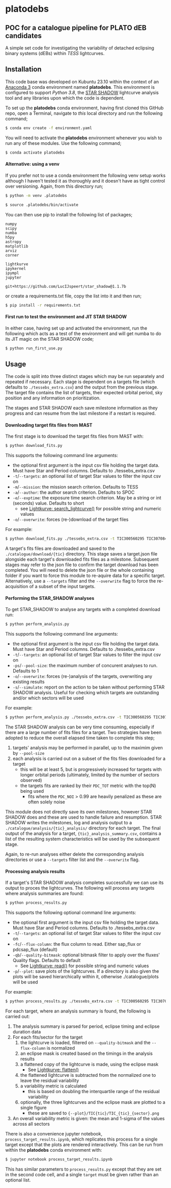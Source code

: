 # platodebs 

## POC for a catalogue pipeline for PLATO dEB candidates

A simple set code for investigating the variability of detached eclipsing
binary systems (dEBs) within _TESS_ lightcurves.

## Installation

This code base was developed on Kubuntu 23.10 within the context of
an [Anaconda 3](https://www.anaconda.com/) conda environment named **platodebs**. 
This environment is configured to support _Python 3.8_, 
the [STAR SHADOW](https://github.com/LucIJspeert/star_shadow) lightcurve analysis
tool and any libraries upon which the code is dependent.

To set up the **platodebs** conda environment, having first cloned this GitHub repo, 
open a Terminal, navigate to _this_ local directory and run the following command;
```sh
$ conda env create -f environment.yaml
```
You will need to activate the **platodebs** environment whenever you wish to
run any of these modules. Use the following command;
```sh
$ conda activate platodebs
```
#### Alternative: using a venv

If you prefer not to use a conda environment the following venv setup works
although I haven't tested it as thoroughly and it doesn't have as tight control
over versioning. Again, from this directory run;
```sh
$ python -m venv .platodebs
```
```sh
$ source .platodebs/bin/activate
```
You can then use pip to install the following list of packages;
```
numpy
scipy
numba
h5py
astropy
matplotlib
arviz
corner

lightkurve
ipykernel
ipympl
jupyter

git+https://github.com/LucIJspeert/star_shadow@1.1.7b
```
or create a requirements.txt file, copy the list into it and then run;
```sh
$ pip install -r requirements.txt
```

#### First run to test the environment and JIT STAR SHADOW

In either case, having set up and activated the environment, run the following
which acts as a test of the environment and will get numba to do its JIT magic
on the STAR SHADOW code;
```sh
$ python run_first_use.py
```

## Usage

The code is split into three distinct stages which may be run separately and repeated if necessary.
Each stage is dependent on a targets file (which defaults to `./tessebs_extra.csv`) and
the output from the previous stage. The target file contains the list of targets, their expected
orbital period, sky position and any information on prioritization.

The stages and STAR SHADOW each save milestone information as they progress and can resume from
the last milestone if a restart is required. 


#### Downloading target fits files from MAST
The first stage is to download the target fits files from MAST with:
```sh
$ python download_fits.py
```

This supports the following command line arguments:
- the optional first argument is the input csv file holding the target data. 
Must have Star and Period columns. Defaults to ./tessebs_extra.csv
- `-t`/`--targets`: an optional list of target Star values to filter the input csv on
- `-m`/`--mission`: the mission search criterion. Defaults to TESS
- `-a`/`--author`: the author search criterion. Defaults to SPOC
- `-e`/`--exptime`: the exposure time search criterion. May be a string or int (seconds)
value. Defaults to short
    - see [Lightkurve: search_lightcurve()](http://docs.lightkurve.org/reference/api/lightkurve.search_lightcurve.html)
    for possible string and numeric values
- `-o`/`--overwrite`: forces (re-)download of the target files

For example:
```sh
$ python download_fits.py ./tessebs_extra.csv -t TIC300560295 TIC307084982 -m TESS -a TESS-SPOC -e 600 -o
```

A target's fits files are downloaded and saved to the `./catalogue/download/{tic}` directory.
This stage saves a target.json file alongside each target's downloaded fits files as a milestone.
Subsequent stages may refer to the json file to confirm the target download has been completed.
You will need to delete the json file or the whole containing folder if you want to force this
module to re-aquire data for a specific target. Alternatively, use a `--targets` filter and
the `--overwrite` flag to force the re-acquisition of a subset of the input targets.

#### Performing the STAR_SHADOW analyses
To get STAR_SHADOW to analyse any targets with a completed download run:
```sh
$ python perform_analysis.py
```

This supports the following command line arguments:
- the optional first argument is the input csv file holding the target data. 
Must have Star and Period columns. Defaults to ./tessebs_extra.csv
- `-t`/`--targets`: an optional list of target Star values to filter the input csv on
- `-ps`/`--pool-size`: the maximum number of concurent analyses to run. Defaults to 1
- `-o`/`--overwrite`: forces (re-)analysis of the targets, overwriting any existing results
- `-s`/`--simulate`: report on the action to be taken without performing STAR SHADOW analysis.
Useful for checking which targets are outstanding and/or which sectors will be used

For example:
```sh
$ python perform_analysis.py ./tessebs_extra.csv -t TIC300560295 TIC307084982 -ps 2 -o
```

The STAR SHADOW analysis can be very time consuming, especially if there are a large number
of fits files for a target. Two strategies have been adopted to reduce the overall elapsed
time taken to complete this step;
1. targets' analysis may be performed in parallel, up to the maximim given by `--pool-size`
2. each analysis is carried out on a subset of the fits files downloaded for a target
    - this will be at least 5, but is progressively increased for targets with longer
    orbital periods (ultimately, limited by the number of sectors observed)
    - the targets fits are ranked by their `PDC_TOT` metric with the top(N) being used
        - fits where the `PDC_NOI` > 0.99 are heavily penalized as these are often solely noise

This module does not directly save its own milestones, however STAR SHADOW does and these
are used to handle failure and resumption. STAR SHADOW writes the milestones, log and analysis
output to a `./catalogue/analysis/{tic}_analysis/` directory for each target. The final output
of the analysis for a target, `{tic}_analysis_summary.csv`, contains a list of the resulting
system characteristics will be used by the subsequent stage.

Again, to re-run analyses either delete the corresponding analysis directories or use
a `--targets` filter list and the `--overwrite` flag.

#### Processing analysis results
If a target's STAR SHADOW analysis completes successfully we can use its output to proces
the lightcurves. The following will process any targets where analysis summaries are found:

```sh
$ python process_results.py
```

This supports the following optional command line arguments:
- the optional first argument is the input csv file holding the target data. 
Must have Star and Period columns. Defaults to ./tessebs_extra.csv
- `-t`/`--targets`: an optional list of target Star values to filter the input csv on
- `-fc`/`--flux-column`: the flux column to read. Either sap_flux or pdcsap_flux (default)
- `-qb`/`--quality-bitmask`: optional bitmask filter to apply over the fluxes' Quality flags.
Defaults to default
    - See [Lightkurve: read()](http://docs.lightkurve.org/reference/api/lightkurve.io.read.html)
for possible string and numeric values
- `-p`/`--plot`: save plots of the lightcurves. If a directory is also given the plots
will be saved hierarchically within it, otherwise ./catalogue/plots will be used

For example:
```sh
$ python process_results.py ./tessebs_extra.csv -t TIC300560295 TIC307084982 -fc sap_flux -qb hardest -p
```

For each target, where an analysis summary is found, the following is carried out:
1. The analysis summary is parsed for period, eclipse timing and eclipse duration data
2. For each fits/sector for the target
    1. the lightcurve is loaded, filtered on `--quality-bitmask` and the `--flux-column` is normalized
    2. an eclipse mask is created based on the timings in the analysis results
    3. a flattened copy of the lightcurve is made, using the eclipse mask
        - See [Lightkurve: flatten()](http://docs.lightkurve.org/reference/api/lightkurve.LightCurve.flatten.html)
    4. the flattened lightcurve is subtracted from the normalized one to leave the residual variability
    5. a variability metric is calculated
        - this is based on doubling the interquartile range of the residual variability
    6. optionally, the three lightcurves and the eclipse mask are plotted to a single figure
        - these are saved to `{--plot}/TIC{tic}/TIC_{tic}_{sector}.png`
3. An overall variability metric is given: the mean and 1-sigma of the values across all sectors

There is also a convenience jupyter notebook, `process_target_results.ipynb`, which replicates
this process for a single target except that the plots are rendered interactively. This can be
run from within the **platodebs** conda environment with:
```sh
$ jupyter notebook process_target_results.ipynb
```
This has similar parameters to `process_results.py` except that they are set in the second code cell,
and a single `target` must be given rather than an optional list.
